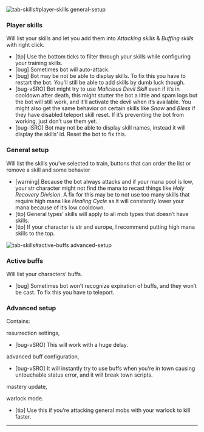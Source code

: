 ![tab-skills#player-skills general-setup](https://user-images.githubusercontent.com/88906665/183353919-29d913db-bb40-4104-8532-b633ed371925.png)

### Player skills

Will list your skills and let you add them into _Attacking skills_ & _Buffing skills_ with right click.

*   \[tip\] Use the bottom ticks to filter through your skills while configuring your training skills.
*   \[bug\] Sometimes bot will auto-attack.
*   \[bug\] Bot may be not be able to display skills. To fix this you have to restart the bot. You'll still be able to add skills by dumb luck though.
*   \[bug-vSRO\] Bot might try to use _Malicious Devil Skill_ even if it’s in cooldown after death, this might stutter the bot a little and spam logs but the bot will still work, and it’ll activate the devil when it’s available. You might also get the same behavior on certain skills like _Snow_ and _Bless_ if they have disabled teleport skill reset. If it’s preventing the bot from working, just don’t use them yet.
*   \[bug-iSRO\] Bot may not be able to display skill names, instead it will display the skills’ id. Reset the bot to fix this.

### General setup

Will list the skills you’ve selected to train, buttons that can order the list or remove a skill and some behavior

*   \[warning\] Because the bot always attacks and if your mana pool is low, your str character might not find the mana to recast things like _Holy Recovery Division_. A fix for this may be to not use too many skills that require high mana like _Healing Cycle_ as it will constantly lower your mana because of it’s low cooldown.
*   \[tip\] General types’ skills will apply to all mob types that doesn’t have skills.
*   \[tip\] If your character is str and europe, I recommend putting high mana skills to the top.

![tab-skills#active-buffs advanced-setup](https://user-images.githubusercontent.com/88906665/183353931-9e381e7e-8407-4c01-9f3f-3c97f2744937.png)

### Active buffs

Will list your characters’ buffs.

*   \[bug\] Sometimes bot won’t recognize expiration of buffs, and they won’t be cast. To fix this you have to teleport.

### Advanced setup

Contains:  

resurrection settings,

*   \[bug-vSRO\] This will work with a huge delay.

advanced buff configuration,

*   \[bug-vSRO\] It will instantly try to use buffs when you’re in town causing untouchable status error, and it will break town scripts.

mastery update,

warlock mode.

*   \[tip\] Use this if you’re attacking general mobs with your warlock to kill faster.

---